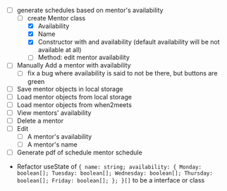 - [ ] generate schedules based on mentor's availability
    - [ ] create Mentor class
        - [x] Availability
        - [x] Name
        - [x] Constructor with and availability (default availability will be not available at all)
        - [ ] Method: edit mentor availability
- [ ] Manually Add a mentor with availability
    - [ ] fix a bug where availability is said to not be there, but buttons are green
- [ ] Save mentor objects in local storage
- [ ] Load mentor objects from local storage
- [ ] Load mentor objects from when2meets
- [ ] View mentors' availability
- [ ] Delete a mentor
- [ ] Edit
    - [ ] A mentor's availability
    - [ ] A mentor's name
- [ ] Generate pdf of schedule mentor schedule
- Refactor useState of `{ name: string; availability: { Monday: boolean[]; Tuesday: boolean[]; Wednesday: boolean[]; Thursday: boolean[]; Friday: boolean[]; }; }[]` to be a interface or class